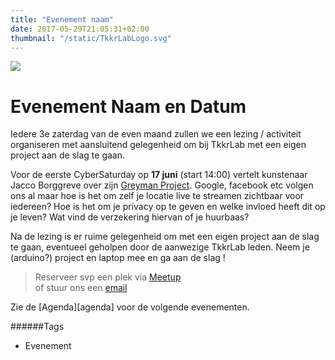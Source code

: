 ```yaml
---
title: "Evenement naam"
date: 2017-05-29T21:05:31+02:00
thumbnail: "/static/TkkrLabLogo.svg"
---
```

![](/static/TkkrLabLogo.svg)

# Evenement Naam en Datum

Iedere 3e zaterdag van de even maand zullen we een lezing / activiteit organiseren met aansluitend gelegenheid om bij TkkrLab met een eigen project aan de slag te gaan.  

Voor de eerste CyberSaturday op **17 juni** (start 14:00) vertelt kunstenaar Jacco Borggreve over zijn [Greyman Project](https://greymanproject.com/). Google, facebook etc volgen ons al maar hoe is het om zelf je locatie live te streamen zichtbaar voor iedereen? Hoe is het om je privacy op te geven en welke invloed heeft dit op je leven? Wat vind de verzekering hiervan of je huurbaas?  

Na de lezing is er ruime gelegenheid om met een eigen project aan de slag te gaan, eventueel geholpen door de aanwezige TkkrLab leden. Neem je (arduino?) project en laptop mee en ga aan de slag !  

>Reserveer svp een plek via [Meetup](https://www.meetup.com/tkkrlab/events/240368542/)  
of stuur ons een [email](mailto:bestuur@tkkrlab.nl)

Zie de [Agenda][agenda] voor de volgende evenementen.

######Tags
* Evenement
